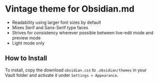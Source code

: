 # Vintage theme for Obsidian.md

- Readability using larger font sizes by default
- Mixes Serif and Sans-Serif type faces
- Strives for consistency wherever possible between live-edit mode and preview mode
- Light mode only

## How to Install

To install, copy the download `obsidian.css` to `.obsidian/themes` in your Vault folder and activate it under `Settings > Appearance`.
